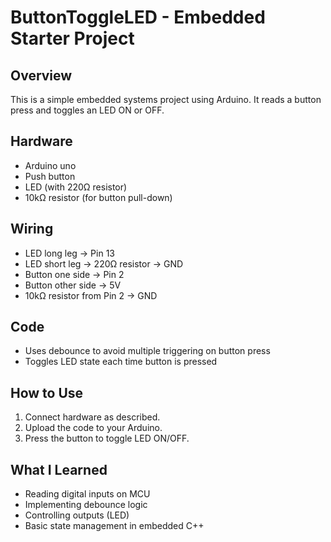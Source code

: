 # ButtonToggleLED - Embedded Starter Project

## Overview
This is a simple embedded systems project using Arduino. It reads a button press and toggles an LED ON or OFF.

## Hardware
- Arduino uno
- Push button
- LED (with 220Ω resistor)
- 10kΩ resistor (for button pull-down)

## Wiring
- LED long leg → Pin 13
- LED short leg → 220Ω resistor → GND
- Button one side → Pin 2
- Button other side → 5V
- 10kΩ resistor from Pin 2 → GND

## Code
- Uses debounce to avoid multiple triggering on button press
- Toggles LED state each time button is pressed

## How to Use
1. Connect hardware as described.
2. Upload the code to your Arduino.
3. Press the button to toggle LED ON/OFF.

## What I Learned
- Reading digital inputs on MCU
- Implementing debounce logic
- Controlling outputs (LED)
- Basic state management in embedded C++
